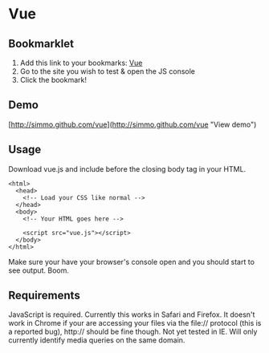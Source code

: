 # Vue

## Bookmarklet

1. Add this link to your bookmarks: [Vue][vue]
2. Go to the site you wish to test & open the JS console
3. Click the bookmark!

  [vue]: javascript:(function(){var%20a=document.createElement('script'),b=document.getElementsByTagName('body')[0];a.src='https://raw.github.com/simmo/vue/master/vue.min.js';b.appendChild(a);})();

## Demo

[http://simmo.github.com/vue](http://simmo.github.com/vue "View demo")

## Usage

Download vue.js and include before the closing body tag in your HTML.
    
    <html>
      <head>
        <!-- Load your CSS like normal -->
      </head>
      <body>
        <!-- Your HTML goes here -->
        
        <script src="vue.js"></script>
      </body>
    </html>
    
Make sure your have your browser's console open and you should start to see output. Boom.
    
## Requirements
JavaScript is required. Currently this works in Safari and Firefox. It doesn't work in Chrome if your are accessing your files via the file:// protocol (this is a reported bug), http:// should be fine though. Not yet tested in IE. Will only currently identify media queries on the same domain.
